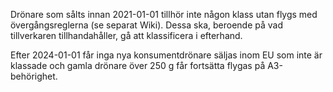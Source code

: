 Drönare som sålts innan 2021-01-01 tillhör inte någon klass utan flygs med övergångsreglerna (se separat Wiki).
Dessa ska, beroende på vad tillverkaren tillhandahåller, gå att klassificera i efterhand.

Efter 2024-01-01 får inga nya konsumentdrönare säljas inom EU som inte är klassade och gamla drönare över 250 g får fortsätta flygas på A3-behörighet.
